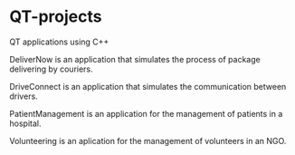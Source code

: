 # QT-projects
QT applications using C++

DeliverNow is an application that simulates the process of package delivering by couriers.

DriveConnect is an application that simulates the communication between drivers.

PatientManagement is an application for the management of patients in a hospital.

Volunteering is an aplication for the management of volunteers in an NGO.


